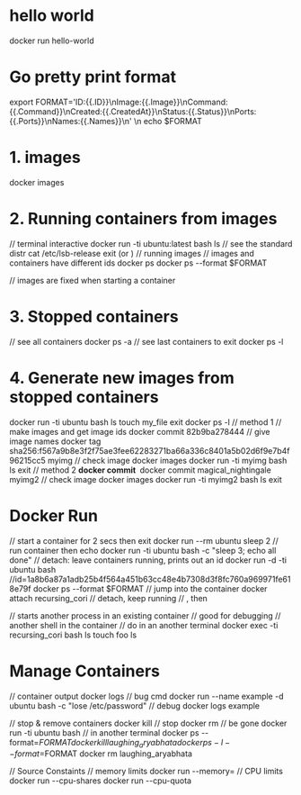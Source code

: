 # hello world
docker run hello-world

# Go pretty print format
export FORMAT='ID:{{.ID}}\nImage:{{.Image}}\nCommand:{{.Command}}\nCreated:{{.CreatedAt}}\nStatus:{{.Status}}\nPorts:{{.Ports}}\nNames:{{.Names}}\n'
\n echo $FORMAT

# 1. images
docker images

# 2. Running containers from images
// terminal interactive
docker run -ti ubuntu:latest bash
ls
// see the standard distr
cat /etc/lsb-release
exit (or <ctrl D>)
// running images
// images and containers have different ids
docker ps
docker ps --format $FORMAT

// images are fixed when starting a container


# 3. Stopped containers
// see all containers
docker ps -a
// see last containers to exit
docker ps -l


# 4. Generate new images from stopped containers
docker run -ti ubuntu bash
ls
touch my_file
exit
docker ps -l
// method 1
// make images and get image ids
docker commit 82b9ba278444
// give image names
docker tag sha256:f567a9b8e3f2f75ae3fee62283271ba66a336c8401a5b02d6f9e7b4f96215cc5 myimg
// check image
docker images
docker run -ti myimg bash
ls
exit
// method 2
<b>docker commit <container name> <image name></b>
docker commit magical_nightingale myimg2
// check image
docker images
docker run -ti myimg2 bash
ls
exit


# Docker Run
// start a container for 2 secs then exit
docker run --rm ubuntu sleep 2
// run container then echo
docker run -ti ubuntu bash -c "sleep 3; echo all done"
// detach: leave containers running, prints out an id
docker run -d -ti ubuntu bash  //id=1a8b6a87a1adb25b4f564a451b63cc48e4b7308d3f8fc760a969971fe618e79f
docker ps --format $FORMAT
// jump into the container
docker attach recursing_cori
// detach, keep running
// <ctrl P>, then <ctrl Q>

// starts another process in an existing container
// good for debugging
// another shell in the container
// do in an another terminal
docker exec -ti recursing_cori bash
ls
touch foo
ls


# Manage Containers
// container output
docker logs <container name>
// bug cmd
docker run --name example -d ubuntu bash -c "lose /etc/password"
// debug
docker logs example

// stop & remove containers
docker kill <container name>  // stop
docker rm <container name>   // be gone
docker run -ti ubuntu bash
// in another terminal
docker ps --format=$FORMAT
docker kill laughing_aryabhata
docker ps -l --format=$FORMAT
docker rm laughing_aryabhata

// Source Constaints
// memory limits
docker run --memory=<max memory allowed>
// CPU limits
docker run --cpu-shares
docker run --cpu-quota

























